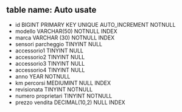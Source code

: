 ## table name: Auto usate

- id                    BIGINT PRIMARY KEY UNIQUE AUTO_INCREMENT  NOTNULL 
- modello               VARCHAR(50)  NOTNULL  INDEX
- marca                 VARCHAR (30) NOTNULL  INDEX  
- sensori parcheggio    TINYINT NULL
- accessorio1           TINYINT NULL
- accessorio2           TINYINT NULL
- accessorio3           TINYINT NULL
- accessorio4           TINYINT NULL
- anno                  YEAR NOTNULL    
- km percorsi           MEDIUMINT NULL INDEX
- revisionata           TINYINT NOTNULL    
- numero proprietari    TINYINT NOTNULL    
- prezzo vendita        DECIMAL(10,2) NULL INDEX
